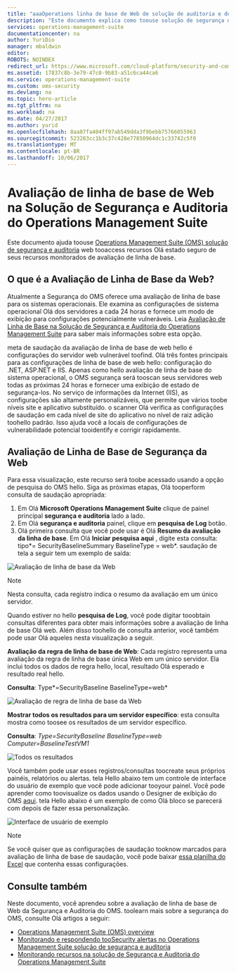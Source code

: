 ```yaml
---
title: "aaaOperations linha de base de Web de solução de auditoria e de segurança do pacote de gerenciamento | Microsoft Docs"
description: "Este documento explica como toouse solução de segurança da OMS e auditoria tooperform uma avaliação de linha de base da web de todos os servidores da web monitorados para fins de conformidade e segurança."
services: operations-management-suite
documentationcenter: na
author: YuriDio
manager: mbaldwin
editor: 
ROBOTS: NOINDEX
redirect_url: https://www.microsoft.com/cloud-platform/security-and-compliance
ms.assetid: 17837c8b-3e79-47c0-9b83-a51c6ca44ca6
ms.service: operations-management-suite
ms.custom: oms-security
ms.devlang: na
ms.topic: hero-article
ms.tgt_pltfrm: na
ms.workload: na
ms.date: 04/27/2017
ms.author: yurid
ms.openlocfilehash: 8aa87fa404ff97ab549dda3f9bebb75766055963
ms.sourcegitcommit: 523283cc1b3c37c428e77850964dc1c33742c5f0
ms.translationtype: MT
ms.contentlocale: pt-BR
ms.lasthandoff: 10/06/2017
---
```

# <a name="web-baseline-assessment-in-operations-management-suite-security-and-audit-solution"></a>Avaliação de linha de base de Web na Solução de Segurança e Auditoria do Operations Management Suite
Este documento ajuda toouse [Operations Management Suite (OMS) solução de segurança e auditoria](operations-management-suite-overview.md) web tooaccess recursos Olá estado seguro de seus recursos monitorados de avaliação de linha de base.

## <a name="what-is-web-baseline-assessment"></a>O que é a Avaliação de Linha de Base da Web?
Atualmente a Segurança do OMS oferece uma avaliação de linha de base para os sistemas operacionais. Ele examina as configurações de sistema operacional Olá dos servidores a cada 24 horas e fornece um modo de exibição para configurações potencialmente vulneráveis. Leia [Avaliação de Linha de Base na Solução de Segurança e Auditoria do Operations Management Suite](oms-security-baseline.md) para saber mais informações sobre esta opção.

meta de saudação da avaliação de linha de base de web hello é configurações do servidor web vulnerável toofind. Olá três fontes principais para as configurações de linha de base de web hello: configuração do .NET, ASP.NET e IIS.  Apenas como hello avaliação de linha de base do sistema operacional, o OMS segurança será tooscan seus servidores web todas as próximas 24 horas e fornecer uma exibição de estado de segurança-los.  No serviço de informações da Internet (IIS), as configurações são altamente personalizáveis, que permite que vários toobe níveis site e aplicativo substituído. o scanner Olá verifica as configurações de saudação em cada nível de site do aplicativo no nível de raiz adição toohello padrão. Isso ajuda você a locais de configurações de vulnerabilidade potencial tooidentify e corrigir rapidamente.


## <a name="web-security-baseline-assessment"></a>Avaliação de Linha de Base de Segurança da Web
Para essa visualização, este recurso será toobe acessado usando a opção de pesquisa do OMS hello. Siga as próximas etapas, Olá tooperform consulta de saudação apropriada:

1. Em Olá **Microsoft Operations Management Suite** clique de painel principal **segurança e auditoria** lado a lado.
2. Em Olá **segurança e auditoria** painel, clique em **pesquisa de Log** botão.
3. Olá primeira consulta que você pode usar é Olá **Resumo da avaliação da linha de base**. Em Olá **Iniciar pesquisa aqui** , digite esta consulta: tipo*= SecurityBaselineSummary BaselineType = web*. saudação de tela a seguir tem um exemplo de saída:

![Avaliação de linha de base da Web](./media/oms-security-web-baseline/oms-security-web-baseline-fig1-new.png)

> [!NOTE]
> Nesta consulta, cada registro indica o resumo da avaliação em um único servidor.

Quando estiver no hello **pesquisa de Log**, você pode digitar tooobtain consultas diferentes para obter mais informações sobre a avaliação de linha de base Olá web. Além disso toohello de consulta anterior, você também pode usar Olá aqueles nesta visualização a seguir.

**Avaliação da regra de linha de base de Web**: Cada registro representa uma avaliação da regra de linha de base única Web em um único servidor. Ela inclui todos os dados de regra hello, local, resultado Olá esperado e resultado real hello.

**Consulta**: Type*=SecurityBaseline BaselineType=web*

![Avaliação de regra de linha de base da Web](./media/oms-security-web-baseline/oms-security-web-baseline-fig2.png)

**Mostrar todos os resultados para um servidor específico**: esta consulta mostra como toosee os resultados de um servidor específico.

**Consulta**: *Type=SecurityBaseline BaselineType=web Computer=BaselineTestVM1*

![Todos os resultados](./media/oms-security-web-baseline/oms-security-web-baseline-fig3.png)

Você também pode usar esses registros/consultas toocreate seus próprios painéis, relatórios ou alertas. tela Hello abaixo tem um controle de interface do usuário de exemplo que você pode adicionar tooyour painel. Você pode aprender como toovisualize os dados usando o Designer de exibição do OMS [aqui](https://blogs.technet.microsoft.com/msoms/2016/06/30/oms-view-designer-visualize-your-data-your-way/). tela Hello abaixo é um exemplo de como Olá bloco se parecerá com depois de fazer essa personalização.

![Interface de usuário de exemplo](./media/oms-security-web-baseline/oms-security-web-baseline-fig4.png)

> [!NOTE]
> Se você quiser que as configurações de saudação tooknow marcados para avaliação de linha de base de saudação, você pode baixar [essa planilha do Excel](https://gallery.technet.microsoft.com/OMS-Web-Baseline-1e811690) que contenha essas configurações.

## <a name="see-also"></a>Consulte também
Neste documento, você aprendeu sobre a avaliação de linha de base de Web da Segurança e Auditoria do OMS. toolearn mais sobre a segurança do OMS, consulte Olá artigos a seguir:

* [Operations Management Suite (OMS) overview](operations-management-suite-overview.md)
* [Monitorando e respondendo tooSecurity alertas no Operations Management Suite solução de segurança e auditoria](oms-security-responding-alerts.md)
* [Monitorando recursos na solução de Segurança e Auditoria do Operations Management Suite](oms-security-monitoring-resources.md)

